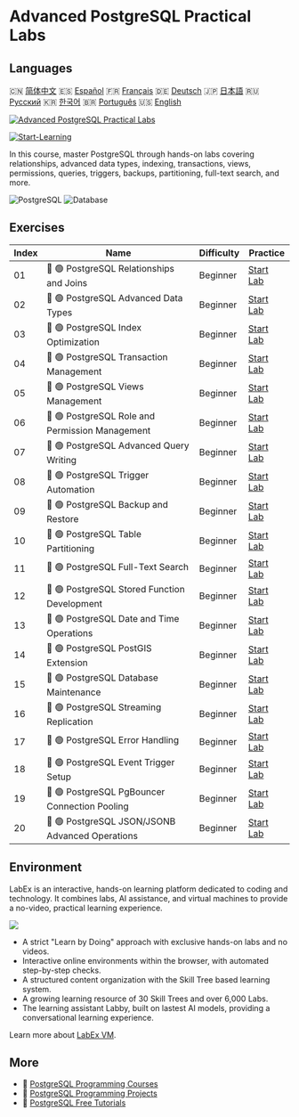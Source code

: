 # Advanced PostgreSQL Practical Labs

## Languages

🇨🇳 [简体中文](README_zh.md) 🇪🇸 [Español](README_es.md) 🇫🇷 [Français](README_fr.md) 🇩🇪 [Deutsch](README_de.md) 🇯🇵 [日本語](README_ja.md) 🇷🇺 [Русский](README_ru.md) 🇰🇷 [한국어](README_ko.md) 🇧🇷 [Português](README_pt.md) 🇺🇸 [English](README.md) 

[![Advanced PostgreSQL Practical Labs](https://cover-creator.labex.io/advanced-postgresql-practical-labs.png)](https://labex.io/courses/advanced-postgresql-practical-labs)

[![Start-Learning](https://img.shields.io/badge/Start-Learning-whitesmoke?style=for-the-badge)](https://labex.io/courses/advanced-postgresql-practical-labs)

In this course, master PostgreSQL through hands-on labs covering relationships, advanced data types, indexing, transactions, views, permissions, queries, triggers, backups, partitioning, full-text search, and more.

![PostgreSQL](https://img.shields.io/badge/PostgreSQL-whitesmoke?style=for-the-badge&logo=postgresql)
![Database](https://img.shields.io/badge/Database-whitesmoke?style=for-the-badge&logo=database)


## Exercises

|   Index | Name                                            | Difficulty   | Practice                                                                                                                             |
|---------|-------------------------------------------------|--------------|--------------------------------------------------------------------------------------------------------------------------------------|
|      01 | 📖 🟢 PostgreSQL Relationships and Joins        | Beginner     | <a target='_blank' href='https://labex.io/tutorials/postgresql-postgresql-relationships-and-joins-550959'>Start Lab</a>              |
|      02 | 📖 🟢 PostgreSQL Advanced Data Types            | Beginner     | <a target='_blank' href='https://labex.io/tutorials/postgresql-data-filtering-and-simple-queries-in-postgresql-550947'>Start Lab</a> |
|      03 | 📖 🟢 PostgreSQL Index Optimization             | Beginner     | <a target='_blank' href='https://labex.io/tutorials/postgresql-data-filtering-and-simple-queries-in-postgresql-550955'>Start Lab</a> |
|      04 | 📖 🟢 PostgreSQL Transaction Management         | Beginner     | <a target='_blank' href='https://labex.io/tutorials/postgresql-data-filtering-and-simple-queries-in-postgresql-550964'>Start Lab</a> |
|      05 | 📖 🟢 PostgreSQL Views Management               | Beginner     | <a target='_blank' href='https://labex.io/tutorials/postgresql-data-filtering-and-simple-queries-in-postgresql-550966'>Start Lab</a> |
|      06 | 📖 🟢 PostgreSQL Role and Permission Management | Beginner     | <a target='_blank' href='https://labex.io/tutorials/postgresql-postgresql-role-and-permission-management-550960'>Start Lab</a>       |
|      07 | 📖 🟢 PostgreSQL Advanced Query Writing         | Beginner     | <a target='_blank' href='https://labex.io/tutorials/postgresql-data-filtering-and-simple-queries-in-postgresql-550948'>Start Lab</a> |
|      08 | 📖 🟢 PostgreSQL Trigger Automation             | Beginner     | <a target='_blank' href='https://labex.io/tutorials/postgresql-postgresql-trigger-automation-550965'>Start Lab</a>                   |
|      09 | 📖 🟢 PostgreSQL Backup and Restore             | Beginner     | <a target='_blank' href='https://labex.io/tutorials/postgresql-data-filtering-and-simple-queries-in-postgresql-550949'>Start Lab</a> |
|      10 | 📖 🟢 PostgreSQL Table Partitioning             | Beginner     | <a target='_blank' href='https://labex.io/tutorials/postgresql-data-filtering-and-simple-queries-in-postgresql-550963'>Start Lab</a> |
|      11 | 📖 🟢 PostgreSQL Full-Text Search               | Beginner     | <a target='_blank' href='https://labex.io/tutorials/postgresql-data-filtering-and-simple-queries-in-postgresql-550954'>Start Lab</a> |
|      12 | 📖 🟢 PostgreSQL Stored Function Development    | Beginner     | <a target='_blank' href='https://labex.io/tutorials/postgresql-data-filtering-and-simple-queries-in-postgresql-550961'>Start Lab</a> |
|      13 | 📖 🟢 PostgreSQL Date and Time Operations       | Beginner     | <a target='_blank' href='https://labex.io/tutorials/postgresql-data-filtering-and-simple-queries-in-postgresql-550951'>Start Lab</a> |
|      14 | 📖 🟢 PostgreSQL PostGIS Extension              | Beginner     | <a target='_blank' href='https://labex.io/tutorials/postgresql-data-filtering-and-simple-queries-in-postgresql-550958'>Start Lab</a> |
|      15 | 📖 🟢 PostgreSQL Database Maintenance           | Beginner     | <a target='_blank' href='https://labex.io/tutorials/postgresql-postgresql-database-maintenance-550950'>Start Lab</a>                 |
|      16 | 📖 🟢 PostgreSQL Streaming Replication          | Beginner     | <a target='_blank' href='https://labex.io/tutorials/postgresql-data-filtering-and-simple-queries-in-postgresql-550962'>Start Lab</a> |
|      17 | 📖 🟢 PostgreSQL Error Handling                 | Beginner     | <a target='_blank' href='https://labex.io/tutorials/postgresql-data-filtering-and-simple-queries-in-postgresql-550952'>Start Lab</a> |
|      18 | 📖 🟢 PostgreSQL Event Trigger Setup            | Beginner     | <a target='_blank' href='https://labex.io/tutorials/postgresql-postgresql-event-trigger-setup-550953'>Start Lab</a>                  |
|      19 | 📖 🟢 PostgreSQL PgBouncer Connection Pooling   | Beginner     | <a target='_blank' href='https://labex.io/tutorials/postgresql-data-filtering-and-simple-queries-in-postgresql-550957'>Start Lab</a> |
|      20 | 📖 🟢 PostgreSQL JSON/JSONB Advanced Operations | Beginner     | <a target='_blank' href='https://labex.io/tutorials/postgresql-data-filtering-and-simple-queries-in-postgresql-550956'>Start Lab</a> |

## Environment

LabEx is an interactive, hands-on learning platform dedicated to coding and technology. It combines labs, AI assistance, and virtual machines to provide a no-video, practical learning experience.

![](https://tutorial-screenshot.getvm.io/images/vm-1725247253.png)

- A strict "Learn by Doing" approach with exclusive hands-on labs and no videos.
- Interactive online environments within the browser, with automated step-by-step checks.
- A structured content organization with the Skill Tree based learning system.
- A growing learning resource of 30 Skill Trees and over 6,000 Labs.
- The learning assistant Labby, built on lastest AI models, providing a conversational learning experience.

Learn more about [LabEx VM](https://support.labex.io/using-labex/virtual-machine).

## More

- 🔗 [PostgreSQL Programming Courses](https://github.com/labex-labs/awesome-programming-courses)
- 🔗 [PostgreSQL Programming Projects](https://github.com/labex-labs/awesome-programming-projects)
- 🔗 [PostgreSQL Free Tutorials](https://github.com/labex-labs/postgresql-free-tutorials)

